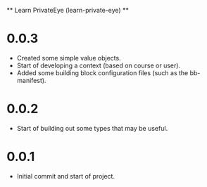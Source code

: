** Learn PrivateEye (learn-private-eye) **

# 0.0.3
- Created some simple value objects.
- Start of developing a context (based on course or user).
- Added some building block configuration files (such as the bb-manifest).

# 0.0.2
- Start of building out some types that may be useful.

# 0.0.1
- Initial commit and start of project.
